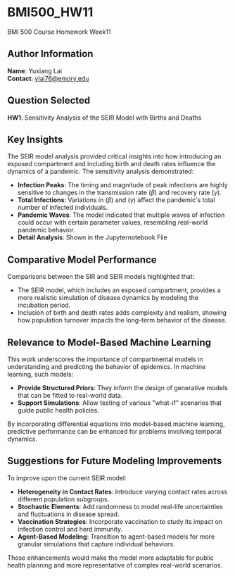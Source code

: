# BMI500_HW11
BMI 500 Course Homework Week11

## Author Information
**Name**: Yuxiang Lai  
**Contact**: ylai76@emory.edu

## Question Selected
**HW1**: Sensitivity Analysis of the SEIR Model with Births and Deaths

## Key Insights
The SEIR model analysis provided critical insights into how introducing an exposed compartment and including birth and death rates influence the dynamics of a pandemic. The sensitivity analysis demonstrated:
- **Infection Peaks**: The timing and magnitude of peak infections are highly sensitive to changes in the transmission rate $(\beta)$ and recovery rate $(\gamma)$.
- **Total Infections**: Variations in $(\beta)$ and $(\gamma)$ affect the pandemic's total number of infected individuals.
- **Pandemic Waves**: The model indicated that multiple waves of infection could occur with certain parameter values, resembling real-world pandemic behavior.
- **Detail Analysis**: Shown in the Jupyternotebook File

## Comparative Model Performance
Comparisons between the SIR and SEIR models highlighted that:
- The SEIR model, which includes an exposed compartment, provides a more realistic simulation of disease dynamics by modeling the incubation period.
- Inclusion of birth and death rates adds complexity and realism, showing how population turnover impacts the long-term behavior of the disease.

## Relevance to Model-Based Machine Learning
This work underscores the importance of compartmental models in understanding and predicting the behavior of epidemics. In machine learning, such models:
- **Provide Structured Priors**: They inform the design of generative models that can be fitted to real-world data.
- **Support Simulations**: Allow testing of various "what-if" scenarios that guide public health policies.

By incorporating differential equations into model-based machine learning, predictive performance can be enhanced for problems involving temporal dynamics.

## Suggestions for Future Modeling Improvements
To improve upon the current SEIR model:
- **Heterogeneity in Contact Rates**: Introduce varying contact rates across different population subgroups.
- **Stochastic Elements**: Add randomness to model real-life uncertainties and fluctuations in disease spread.
- **Vaccination Strategies**: Incorporate vaccination to study its impact on infection control and herd immunity.
- **Agent-Based Modeling**: Transition to agent-based models for more granular simulations that capture individual behaviors.

These enhancements would make the model more adaptable for public health planning and more representative of complex real-world scenarios.
